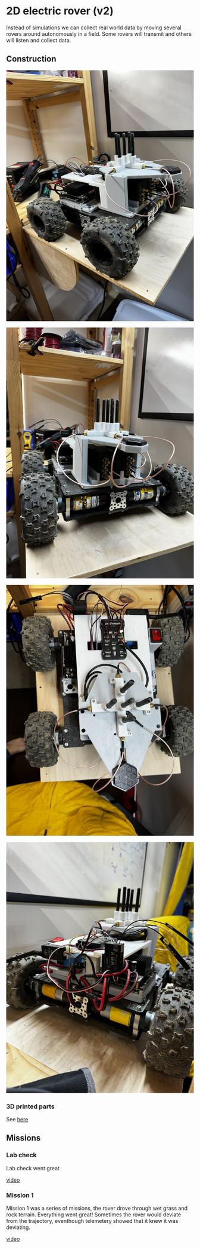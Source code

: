 # 2D electric rover (v2)

Instead of simulations we can collect real world data by moving several rovers around autonomously in a field. Some rovers will transmit and others will listen and collect data.

## Construction

![Rover side](roverside.jpeg)

![Rover front](roverfront.jpeg)

![Rover top](rovertop.jpeg)

![Rover back](roverback.jpeg)

### 3D printed parts

See [here](3D_printed_parts)

## Missions

### Lab check

Lab check went great

[video](https://youtube.com/shorts/LMheF4LNvjc)


### Mission 1

Mission 1 was a series of missions, the rover drove through wet grass and rock terrain. Everything went great! Sometimes the rover would deviate from the trajectory, eventhough telemetery showed that it knew it was deviating.

[video](https://youtu.be/r2XLD8zYS0A)

